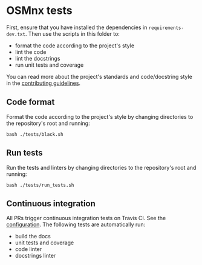 # OSMnx tests

First, ensure that you have installed the dependencies in `requirements-dev.txt`. Then use the scripts in this folder to:

  - format the code according to the project's style
  - lint the code
  - lint the docstrings
  - run unit tests and coverage

You can read more about the project's standards and code/docstring style in the [contributing guidelines](../CONTRIBUTING.md).

## Code format

Format the code according to the project's style by changing directories to the repository's root and running:

```
bash ./tests/black.sh
```

## Run tests

Run the tests and linters by changing directories to the repository's root and running:

```
bash ./tests/run_tests.sh
```

## Continuous integration

All PRs trigger continuous integration tests on Travis CI. See the [configuration](../.travis.yml). The following tests are automatically run:

  - build the docs
  - unit tests and coverage
  - code linter
  - docstrings linter
